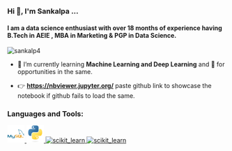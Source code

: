 <h3 align="left">Hi 👋, I'm Sankalpa ...</h3>
<h4 align="left">I am a data science enthusiast with over 18 months of experience having B.Tech in AEIE , MBA in Marketing & PGP in Data Science.</h4>

<p align="left"> <img src="https://komarev.com/ghpvc/?username=sankalp4&label=Profile%20views&color=0e75b6&style=flat" alt="sankalp4" /> </p>

- 🌱 I’m currently learning **Machine Learning and Deep Learning** and 👀 for opportunities in the same.

- 👉 **https://nbviewer.jupyter.org/** paste github link to showcase the notebook if github fails to load the same.

<h3 align="left">Languages and Tools:</h3>
<p align="left"> <a href="https://www.mysql.com/" target="_blank"> <img src="https://raw.githubusercontent.com/devicons/devicon/master/icons/mysql/mysql-original-wordmark.svg" alt="mysql" width="40" height="40"/> </a> <a href="https://www.python.org" target="_blank"> <img src="https://raw.githubusercontent.com/devicons/devicon/master/icons/python/python-original.svg" alt="python" width="40" height="40"/> </a> <a href="https://scikit-learn.org/" target="_blank"> <img src="https://upload.wikimedia.org/wikipedia/commons/0/05/Scikit_learn_logo_small.svg" alt="scikit_learn" width="40" height="40"/> </a> <a href="https://public.tableau.com/s/" target="_blank"> <img src="https://cdn.worldvectorlogo.com/logos/tableau-software.svg" alt="scikit_learn" width="35" height="35"/> </a> </p>

<!---
SanKalp4/SanKalp4 is a ✨ special ✨ repository because its `README.md` (this file) appears on your GitHub profile.
You can click the Preview link to take a look at your changes.
--->
